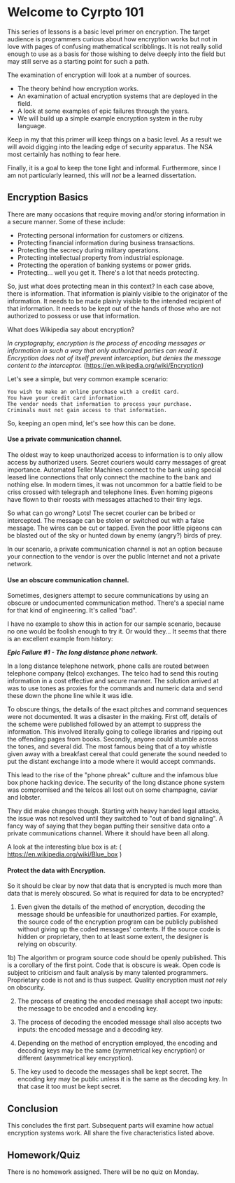 # Welcome to Cyrpto 101

This series of lessons is a basic level primer on encryption. The target
audience is programmers curious about how encryption works but not in love
with pages of confusing mathematical scribblings. It is not really solid
enough to use as a basis for those wishing to delve deeply into the field
but may still serve as a starting point for such a path.

The examination of encryption will look at a number of sources.

- The theory behind how encryption works.
- An examination of actual encryption systems that are deployed in the field.
- A look at some examples of epic failures through the years.
- We will build up a simple example encryption system in the ruby language.

Keep in my that this primer will keep things on a basic level. As a result
we will avoid digging into the leading edge of security apparatus. The NSA
most certainly has nothing to fear here.

Finally, it is a goal to keep the tone light and informal. Furthermore, since
I am not particularly learned, this will _not_ be a learned dissertation.

## Encryption Basics

There are many occasions that require moving and/or storing information in a
secure manner. Some of these include:

- Protecting personal information for customers or citizens.
- Protecting financial information during business transactions.
- Protecting the secrecy during military operations.
- Protecting intellectual property from industrial espionage.
- Protecting the operation of banking systems or power grids.
- Protecting... well you get it. There's a lot that needs protecting.

So, just what does protecting mean in this context? In each case above, there
is information. That information is plainly visible to the originator of the
information. It needs to be made plainly visible to the intended recipient of
that information. It needs to be kept out of the hands of those who are not
authorized to possess or use that information.

What does Wikipedia say about encryption?

_In cryptography, encryption is the process of encoding messages or information
in such a way that only authorized parties can read it. Encryption does not of
itself prevent interception, but denies the message content to the interceptor._
(https://en.wikipedia.org/wiki/Encryption)

Let's see a simple, but very common example scenario:

    You wish to make an online purchase with a credit card.
    You have your credit card information.
    The vendor needs that information to process your purchase.
    Criminals must not gain access to that information.

So, keeping an open mind, let's see how this can be done.

#### Use a private communication channel.

The oldest way to keep unauthorized access to information is to only allow
access by authorized users. Secret couriers would carry messages of great
importance. Automated Teller Machines connect to the bank using special leased
line connections that only connect the machine to the bank and nothing else.
In modern times, it was not uncommon for a battle field to be criss crossed
with telegraph and telephone lines. Even homing pigeons have flown to their
roosts with messages attached to their tiny legs.

So what can go wrong? Lots! The secret courier can be bribed or intercepted.
The message can be stolen or switched out with a false message. The wires can
be cut or tapped. Even the poor little pigeons can be blasted out of the sky or
hunted down by enemy (angry?) birds of prey.

In our scenario, a private communication channel is not an option because your
connection to the vendor is over the public Internet and not a private network.

#### Use an obscure communication channel.

Sometimes, designers attempt to secure communications by using an obscure or
undocumented communication method. There's a special name for that kind of
engineering. It's called "bad".

I have no example to show this in action for our sample scenario, because no
one would be foolish enough to try it. Or would they... It seems that there is
an excellent example from history:

_**Epic Failure #1 - The long distance phone network.**_

In a long distance telephone network, phone calls are routed between telephone
company (telco) exchanges. The telco had to send this routing information in
a cost effective and secure manner. The solution arrived at was to use tones
as proxies for the commands and numeric data and send these down the phone line
while it was idle.

To obscure things, the details of the exact pitches and command sequences were
not documented. It was a disaster in the making. First off, details of the
scheme were published followed by an attempt to suppress the information.
This involved literally going to college libraries and ripping out the
offending pages from books. Secondly, anyone could stumble across the tones,
and several did. The most famous being that of a toy whistle given away with a
breakfast cereal that could generate the sound needed to put the distant
exchange into a mode where it would accept commands.

This lead to the rise of the "phone phreak" culture and the infamous blue box
phone hacking device. The security of the long distance phone system was
compromised and the telcos all lost out on some champagne, caviar and lobster.

They did make changes though. Starting with heavy handed legal attacks, the
issue was not resolved until they switched to "out of band signaling". A fancy
way of saying that they began putting their sensitive data onto a private
communications channel. Where it should have been all along.

A look at the interesting blue box is at: ( https://en.wikipedia.org/wiki/Blue_box )

#### Protect the data with Encryption.

So it should be clear by now that data that is encrypted is much more than data
that is merely obscured. So what is required for data to be encrypted?

1) Even given the details of the method of encryption, decoding the message
should be unfeasible for unauthorized parties. For example, the source code
of the encryption program can be publicly published without giving up the
coded messages' contents. If the source code is hidden or proprietary, then to
at least some extent, the designer is relying on obscurity.

1b) The algorithm or program source code should be openly published. This is
a corollary of the first point. Code that is obscure is weak. Open code is
subject to criticism and fault analysis by many talented programmers.
Proprietary code is not and is thus suspect. Quality encryption must _not_ rely
on obscurity.

2) The process of creating the encoded message shall accept two inputs: the
message to be encoded and a encoding key.

3) The process of decoding the encoded message shall also accepts two inputs:
the encoded message and a decoding key.

4) Depending on the method of encryption employed, the encoding and decoding
keys may be the same (symmetrical key encryption) or different (asymmetrical
key encryption).

5) The key used to decode the messages shall be kept secret. The encoding key
may be public unless it is the same as the decoding key. In that case it too
must be kept secret.

## Conclusion

This concludes the first part. Subsequent parts will examine how actual
encryption systems work. All share the five characteristics listed above.

## Homework/Quiz

There is no homework assigned. There will be no quiz on Monday.
